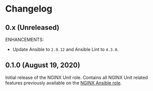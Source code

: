 # Changelog

## 0.x (Unreleased)

ENHANCEMENTS:

*   Update Ansible to `2.9.12` and Ansible Lint to `4.3.0`.

## 0.1.0 (August 19, 2020)

Initial release of the NGINX Unit role. Contains all NGINX Unit related features previously available on the [NGINX Ansible role](https://github.com/nginxinc/ansible-role-nginx).
